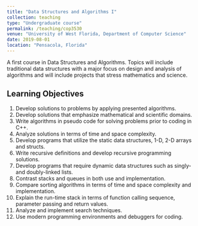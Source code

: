 ```yaml
---
title: "Data Structures and Algorithms I"
collection: teaching
type: "Undergraduate course"
permalink: /teaching/cop3530
venue: "University of West Florida, Department of Computer Science"
date: 2019-08-01
location: "Pensacola, Florida"
---
```


A first course in Data Structures and Algorithms.
Topics will include traditional data structures with a major focus on design and analysis of algorithms and will include projects that stress mathematics and science.

## Learning Objectives
1. Develop solutions to problems by applying presented algorithms.
1. Develop solutions that emphasize mathematical and scientific domains.
1. Write algorithms in pseudo code for solving problems prior to coding in C++.
1. Analyze solutions in terms of time and space complexity.
1. Develop programs that utilize the static data structures, 1-D, 2-D arrays and structs.
1. Write recursive definitions and develop recursive programming solutions.
1. Develop programs that require dynamic data structures such as singly- and doubly-linked lists.
1. Contrast stacks and queues in both use and implementation.
1. Compare sorting algorithms in terms of time and space complexity and implementation.
1. Explain the run-time stack in terms of function calling sequence, parameter passing and return values.
1. Analyze and implement search techniques.
1. Use modern programming environments and debuggers for coding.
